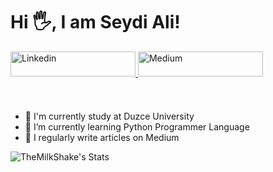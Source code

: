 # Hi 🖐, I am Seydi Ali!

<a href="https://www.linkedin.com/in/seydi-ali-iclek" target="_blank">
<img src=https://brandlogos.net/wp-content/uploads/2016/06/linkedin-logo.png alt=Linkedin width=200" height="40" style="margin-bottom: 10px;" />
</a>

<a href="https://medium.com/@seydialiiclek" target="_blank">
<img src=https://cdn4.iconfinder.com/data/icons/social-media-circle-7/512/Medium_circle-512.png alt=Medium width="200" height="40" style="margin-bottom: 10px;" />
</a>

&nbsp;


- 🔭 I'm currently study at Duzce University
- 🌱 I’m currently learning Python Programmer Language
- 📝 I regularly write articles on Medium


![TheMilkShake's Stats](https://github-readme-stats.vercel.app/api?username=TheMilkShake&theme=react&show_icons=true&hide_border=true&count_private=true)

<!--
**Themilkshake/Themilkshake** is a ✨ _special_ ✨ repository because its `README.md` (this file) appears on your GitHub profile.

Here are some ideas to get you started:

- 🔭 I’m currently working on ...
- 🌱 I’m currently learning ...
- 👯 I’m looking to collaborate on ...
- 🤔 I’m looking for help with ...
- 💬 Ask me about ...
- 📫 How to reach me: ...
- 😄 Pronouns: ...
- ⚡ Fun fact: ...
-->
